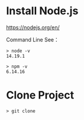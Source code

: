 # Install Node.js

https://nodejs.org/en/

Command Line See：

```shell
> node -v
14.19.1

> npm -v
6.14.16
```

# Clone Project

```shell
> git clone 
```



# 

